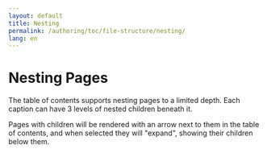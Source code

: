```yaml
---
layout: default
title: Nesting
permalink: /authoring/toc/file-structure/nesting/
lang: en
---
```


# Nesting Pages

The table of contents supports nesting pages to a limited depth.  Each caption can have 3 levels of nested children beneath it.

Pages with children will be rendered with an arrow next to them in the table of contents, and when selected they will "expand", showing their children below them.
